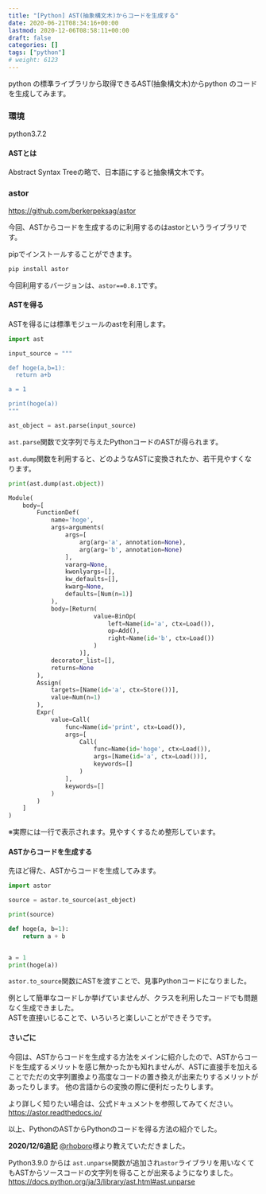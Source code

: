```yaml
---
title: "[Python] AST(抽象構文木)からコードを生成する"
date: 2020-06-21T08:34:16+00:00
lastmod: 2020-12-06T08:58:11+00:00
draft: false
categories: []
tags: ["python"]
# weight: 6123
---
```

python の標準ライブラリから取得できるAST(抽象構文木)からpython のコードを生成してみます。  
### 環境
python3.7.2

#### ASTとは
Abstract Syntax Treeの略で、日本語にすると抽象構文木です。  

### astor  
https://github.com/berkerpeksag/astor

今回、ASTからコードを生成するのに利用するのはastorというライブラリです。  

pipでインストールすることができます。
```bash
pip install astor
```

今回利用するバージョンは、`astor==0.8.1`です。  

#### ASTを得る
ASTを得るには標準モジュールのastを利用します。  

```py
import ast

input_source = """

def hoge(a,b=1):
  return a+b

a = 1

print(hoge(a))
"""

ast_object = ast.parse(input_source)
```

`ast.parse`関数で文字列で与えたPythonコードのASTが得られます。  

`ast.dump`関数を利用すると、どのようなASTに変換されたか、若干見やすくなります。  

```py
print(ast.dump(ast.object))
```

```py
Module(
    body=[
        FunctionDef(
            name='hoge', 
            args=arguments(
                args=[
                    arg(arg='a', annotation=None),
                    arg(arg='b', annotation=None)
                ],
                vararg=None,
                kwonlyargs=[], 
                kw_defaults=[], 
                kwarg=None, 
                defaults=[Num(n=1)]
            ), 
            body=[Return(
                        value=BinOp(
                            left=Name(id='a', ctx=Load()), 
                            op=Add(), 
                            right=Name(id='b', ctx=Load())
                        )
                    )],
            decorator_list=[], 
            returns=None
        ),
        Assign(
            targets=[Name(id='a', ctx=Store())], 
            value=Num(n=1)
        ), 
        Expr(
            value=Call(
                func=Name(id='print', ctx=Load()), 
                args=[
                    Call(
                        func=Name(id='hoge', ctx=Load()), 
                        args=[Name(id='a', ctx=Load())], 
                        keywords=[]
                    )
                ], 
                keywords=[]
            )
        )
    ]
)
```
※実際には一行で表示されます。見やすくするため整形しています。  

#### ASTからコードを生成する
先ほど得た、ASTからコードを生成してみます。  
```py
import astor

source = astor.to_source(ast_object)

print(source)
```

```py
def hoge(a, b=1):
    return a + b


a = 1
print(hoge(a))

```

`astor.to_source`関数にASTを渡すことで、見事Pythonコードになりました。  

例として簡単なコードしか挙げていませんが、クラスを利用したコードでも問題なく生成できました。  
ASTを直接いじることで、いろいろと楽しいことができそうです。  

#### さいごに
今回は、ASTからコードを生成する方法をメインに紹介したので、ASTからコードを生成するメリットを感じ無かったかも知れませんが、ASTに直接手を加えることでただの文字列置換より高度なコードの置き換えが出来たりするメリットがあったりします。
他の言語からの変換の際に便利だったりします。  

より詳しく知りたい場合は、公式ドキュメントを参照してみてください。  
https://astor.readthedocs.io/

以上、PythonのASTからPythonのコードを得る方法の紹介でした。


**2020/12/6追記**
[@rhoboro](https://twitter.com/rhoboro)様より教えていただきました。

Python3.9.0 からは `ast.unparse`関数が追加され`astor`ライブラリを用いなくてもASTからソースコードの文字列を得ることが出来るようになりました。  
https://docs.python.org/ja/3/library/ast.html#ast.unparse
